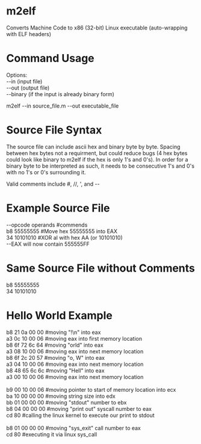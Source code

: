 m2elf
=====

Converts Machine Code to x86 (32-bit) Linux executable (auto-wrapping with ELF headers)

Command Usage
=====
Options:<br>
--in (input file)<br>
--out (output file)<br>
--binary (if the input is already binary form)

m2elf --in source_file.m --out executable_file

Source File Syntax
=====
The source file can include ascii hex and binary byte by byte. Spacing between hex bytes not a requirment, but could reduce bugs (4 hex bytes could look like binary to m2elf if the hex is only 1's and 0's). In order for a binary byte to be interpreted as such, it needs to be consecutive 1's and 0's with no 1's or 0's surrounding it.

Valid comments include #, //, ', and --

Example Source File
=====
--opcode   operands  #commends<br>
b8        55555555  #Move hex 55555555 into EAX<br>
34        10101010  #XOR al with hex AA (or 10101010)<br>
--EAX will now contain 555555FF

Same Source File without Comments
=====
b8        55555555<br>
34        10101010<br>

Hello World Example
=====
b8		21 0a 00 00			#moving "!\n" into eax<br>
a3		0c 10 00 06			#moving eax into first memory location<br>
b8 		6f 72 6c 64			#moving "orld" into eax<br>
a3		08 10 00 06			#moving eax into next memory location<br>
b8 		6f 2c 20 57			#moving "o, W" into eax<br>
a3		04 10 00 06			#moving eax into next memory location<br>
b8 		48 65 6c 6c			#moving "Hell" into eax<br>
a3		00 10 00 06			#moving eax into next memory location<br>
<br>
b9  	00 10 00 06			#moving pointer to start of memory location into ecx<br>
ba  	10 00 00 00			#moving string size into edx<br>
bb  	01 00 00 00			#moving "stdout" number to ebx<br>
b8  	04 00 00 00			#moving "print out" syscall number to eax<br>
cd  	80					    #calling the linux kernel to execute our print to stdout<br>
            <br>
b8		01 00 00 00			#moving "sys_exit" call number to eax<br>
cd		80					    #executing it via linux sys_call<br>
